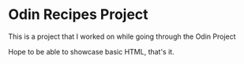 # Odin Recipes Project

This is a project that I worked on while going through the Odin Project

Hope to be able to showcase basic HTML, that's it.